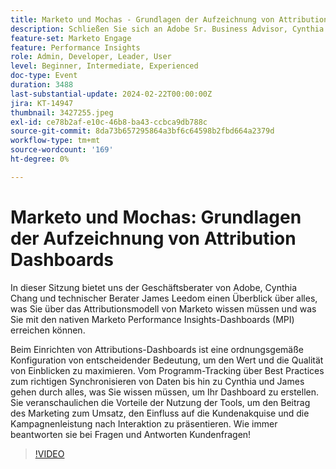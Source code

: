 ```yaml
---
title: Marketo und Mochas - Grundlagen der Aufzeichnung von Attribution Dashboards
description: Schließen Sie sich an Adobe Sr. Business Advisor, Cynthia Chang, und den technischen Berater James Leedom, an, um sich ausführlich mit dem Master des Marketo-Attributionsmodells und der Performance Insights (MPI)-Dashboards zu befassen, die Setup, Programm-Tracking, Datensynchronisation und Darstellung der Auswirkungen des Marketing auf Umsatz und Kundenakquise abdecken.
feature-set: Marketo Engage
feature: Performance Insights
role: Admin, Developer, Leader, User
level: Beginner, Intermediate, Experienced
doc-type: Event
duration: 3488
last-substantial-update: 2024-02-22T00:00:00Z
jira: KT-14947
thumbnail: 3427255.jpeg
exl-id: ce78b2af-e10c-46b8-ba43-ccbca9db788c
source-git-commit: 8da73b657295864a3bf6c64598b2fbd664a2379d
workflow-type: tm+mt
source-wordcount: '169'
ht-degree: 0%

---
```


# Marketo und Mochas: Grundlagen der Aufzeichnung von Attribution Dashboards

In dieser Sitzung bietet uns der Geschäftsberater von Adobe, Cynthia Chang und technischer Berater James Leedom einen Überblick über alles, was Sie über das Attributionsmodell von Marketo wissen müssen und was Sie mit den nativen Marketo Performance Insights-Dashboards (MPI) erreichen können.

Beim Einrichten von Attributions-Dashboards ist eine ordnungsgemäße Konfiguration von entscheidender Bedeutung, um den Wert und die Qualität von Einblicken zu maximieren. Vom Programm-Tracking über Best Practices zum richtigen Synchronisieren von Daten bis hin zu Cynthia und James gehen durch alles, was Sie wissen müssen, um Ihr Dashboard zu erstellen. Sie veranschaulichen die Vorteile der Nutzung der Tools, um den Beitrag des Marketing zum Umsatz, den Einfluss auf die Kundenakquise und die Kampagnenleistung nach Interaktion zu präsentieren. Wie immer beantworten sie bei Fragen und Antworten Kundenfragen!

>[!VIDEO](https://video.tv.adobe.com/v/3427255/?learn=on)
